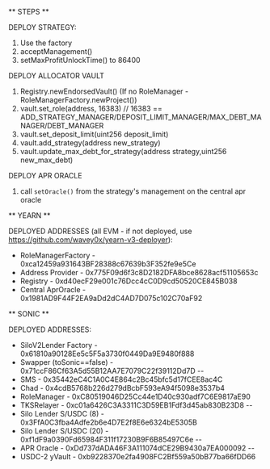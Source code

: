 ** STEPS **

DEPLOY STRATEGY:
1. Use the factory
2. acceptManagement()
3. setMaxProfitUnlockTime() to 86400

DEPLOY ALLOCATOR VAULT
1. Registry.newEndorsedVault() (If no RoleManager - RoleManagerFactory.newProject())
2. vault.set_role(address, 16383) // 16383 == ADD_STRATEGY_MANAGER/DEPOSIT_LIMIT_MANAGER/MAX_DEBT_MANAGER/DEBT_MANAGER
3. vault.set_deposit_limit(uint256 deposit_limit)
4. vault.add_strategy(address new_strategy)
5. vault.update_max_debt_for_strategy(address strategy,uint256 new_max_debt)

DEPLOY APR ORACLE
1. call `setOracle()` from the strategy's management on the central apr oracle

** YEARN **

DEPLOYED ADDRESSES (all EVM - if not deployed, use https://github.com/wavey0x/yearn-v3-deployer):
- RoleManagerFactory - 0xca12459a931643BF28388c67639b3F352fe9e5Ce
- Address Provider - 0x775F09d6f3c8D2182DFA8bce8628acf51105653c
- Registry - 0xd40ecF29e001c76Dcc4cC0D9cd50520CE845B038
- Central AprOracle - 0x1981AD9F44F2EA9aDd2dC4AD7D075c102C70aF92

** SONIC **

DEPLOYED ADDRESSES:
- SiloV2Lender Factory - 0x61810a90128Ee5c5F5a3730f0449Da9E9480f888
- Swapper (toSonic==false) - 0x71ccF86Cf63A5d55B12AA7E7079C22f39112Dd7D
--
- SMS - 0x35442eC4C1A0C4E864c2Bc45bfc5d17fCEE8ac4C
- Chad - 0x4cdB5768b226d279dBcbF593eA94f5098e3537b4
- RoleManager - 0xC80519046D25Cc44e1D40c930adf7C6E9817aE90
- TKSRelayer - 0xc01a6426C3A3311C3D59EB1Fdf3d45ab830B23D8
--
- Silo Lender S/USDC (8) - 0x3FfA0C3fba4Adfe2b6e4D7E2f8E6e6324bE5305B
- Silo Lender S/USDC (20) - 0xf1dF9a0390Fd65984F311f17230B9F6B85497C6e
--
- APR Oracle - 0xDd737dADA46F3A111074dCE29B9430a7EA000092
--
- USDC-2 yVault - 0xb9228370e2fa4908FC2Bf559a50bB77ba66fDD66